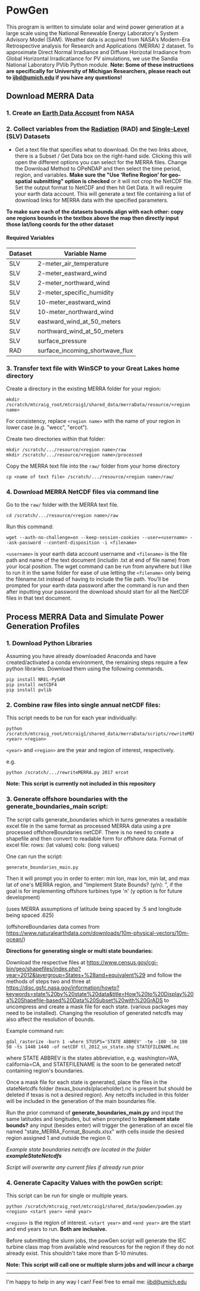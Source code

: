 PowGen
=====

This program is written to simulate solar and wind power generation at a large scale using the National Renewable Energy Laboratory's System Advisory Model (SAM). Weather data is acquired from NASA's Modern-Era Retrospective analysis for Research and Applications (MERRA) 2 dataset. To approximate Direct Normal Irradiance and Diffuse Horizotal Irradiance from Global Horizontal Irradicatiance for PV simulations, we use the Sandia National Laboratory PVlib Python module. **Note: Some of these instructions are specifically for University of Michigan Researchers, please reach out to ijbd@umich.edu if you have any questions!**


## Download MERRA Data

### 1. Create an [Earth Data Account](https://urs.earthdata.nasa.gov/users/new) from NASA

### 2. Collect variables from the [Radiation](https://disc.gsfc.nasa.gov/datasets/M2T1NXRAD_5.12.4/summary?keywords=%22MERRA-2%22) (RAD) and [Single-Level](https://disc.gsfc.nasa.gov/datasets/M2T1NXSLV_5.12.4/summary?keywords=%22MERRA-2%22) (SLV) Datasets

- Get a text file that specifies what to download. On the two links above, there is a Subset / Get Data box on the right-hand side. Clicking this will open the different options you can select for the MERRA files. Change the Download Method to  OPeNDAP  and then select the time period, region, and variables. **Make sure the "Use ‘Refine Region’ for geo-spatial submitting" option is checked** or it will not crop the NetCDF file. Set the output format to NetCDF and then hit Get Data. It will require your earth data account. This will generate a text file containing a list of download links for MERRA data with the specified parameters.

**To make sure each of the datasets bounds align with each other: copy one regions bounds in the textbox above the map then directly input those lat/long coords for the other dataset**

#### Required Variables

| Dataset    | Variable Name |
| ----------- | ----------- |
| SLV | 2-meter_air_temperature |
| SLV | 2-meter_eastward_wind |
| SLV | 2-meter_northward_wind |
| SLV | 2-meter_specific_humidity |
| SLV | 10-meter_eastward_wind |
| SLV | 10-meter_northward_wind |
| SLV | eastward_wind_at_50_meters |
| SLV | northward_wind_at_50_meters |
| SLV | surface_pressure |
| RAD | surface_incoming_shortwave_flux |

### 3. Transfer text file with WinSCP to your Great Lakes home directory

Create a directory in the existing MERRA folder for your region:

    mkdir /scratch/mtcraig_root/mtcraig1/shared_data/merraData/resource/<region name>

For consistency, replace `<region name>` with the name of your region in lower case (e.g. "wecc", "ercot").

Create two directories within that folder:

    mkdir /scratch/.../resource/<region name>/raw
    mkdir /scratch/.../resource/<region name>/processed

Copy the MERRA text file into the `raw/` folder from your home directory

    cp <name of text file> /scratch/.../resource/<region name>/raw/

### 4. Download MERRA NetCDF files via command line

Go to the `raw/` folder with the MERRA text file.

    cd /scratch/.../resource/<region name>/raw

Run this command: 

    wget --auth-no-challenge=on --keep-session-cookies --user=<username> --ask-password --content-disposition -i <filename> 

`<username>` is your earth data account username and `<filename>` is the file path and name of the text document (includin .txt at end of file name) from your local position. The wget command can be run from anywhere but I like to run it in the same folder for ease of use letting the `<filename>` only being the filename.txt instead of having to include the file path. You'll be prompted for your earth data password after the command is run and then after inputting your password the download should start for all the NetCDF files in that text document. 

## Process MERRA Data and Simulate Power Generation Profiles

### 1. Download Python Libraries

Assuming you have already downloaded Anaconda and have created/activated a conda environment, the remaining steps require a few python libraries. Download them using the following commands.

    pip install NREL-PySAM
    pip install netCDF4
    pip install pvlib

### 2. Combine raw files into single annual netCDF files:

This script needs to be run for each year individually:

    python /scratch/mtcraig_root/mtcraig1/shared_data/merraData/scripts/rewriteMERRA.py <year> <region>

`<year>` and `<region>` are the year and region of interest, respectively.

e.g.

    python /scratch/.../rewriteMERRA.py 2017 ercot

**Note: This script is currently not included in this repository**

### 3. Generate offshore boundaries with the **generate_boundaries_main** script:

The script calls generate_boundaries which in turns generates a readable excel file in the same format as processed MERRA data using a pre processed offshoreBoundaries netCDF. There is no need to create a shapefile and then convert to readable form for offshore data. Format of excel file: rows: (lat values) cols: (long values)

One can run the script:

    generate_boundaries_main.py

Then it will prompt you in order to enter: min lon, max lon, min lat, and max lat of one's MERRA region, and "Implement State Bounds? (y/n): ", if the goal is for implementing offshore turbines type 'n' (y option is for future development)

(uses MERRA assumptions of latitude being spaced by .5 and longitude being spaced .625)

(offshoreBoundaries data comes from https://www.naturalearthdata.com/downloads/10m-physical-vectors/10m-ocean/)




**Directions for generating single or multi state boundaries:**

Download the respective files at https://www.census.gov/cgi-bin/geo/shapefiles/index.php?year=2012&layergroup=States+%28and+equivalent%29 and follow the methods of steps two and three at https://disc.gsfc.nasa.gov/information/howto?keywords=state%20by%20state%20data&title=How%20to%20Display%20a%20Shapefile-based%20Data%20Subset%20with%20GrADS to uncompress and create a mask file for each state. (various packages may need to be installed). Changing the resolution of generated netcdfs may also affect the resolution of bounds.

Example command run:

    gdal_rasterize -burn 1 -where STUSPS='STATE ABBREV' -te -180 -50 180 50 -ts 1440 1440 -of netCDF tl_2012_us_state.shp STATEFILENAME.nc

where STATE ABBREV is the states abbreviation, e.g. washington=WA, california=CA, and STATEFILENAME is the soon to be generated netcdf containing region's boundaries.

Once a mask file for each state is generated, place the files in the stateNetcdfs folder (texas_bounds(placeholder).nc is present but should be deleted if texas is not a desired region). Any netcdfs included in this folder will be included in the generation of the main boundaries file.

Run the prior command of **generate_boundaries_main.py** and input the same latitudes and longitudes, but when prompted to **Implement state bounds?** any input (besides enter) will trigger the generation of an excel file named "state_MERRA_Format_Bounds.xlsx" with cells inside the desired region assigned 1 and outside the region 0.


*Example state boundaries netcdfs are located in the folder **exampleStateNetcdfs***

*Script will overwrite any current files if already run prior*
### 4. Generate Capacity Values with the **powGen** script:

This script can be run for single or multiple years.
 
    python /scratch/mtcraig_root/mtcraig1/shared_data/powGen/powGen.py <region> <start year> <end year>

`<region>` is the region of interest. `<start year>` and `<end year>` are the start and end years to run. **Both are inclusive.**

Before submitting the slurm jobs, the powGen script will generate the IEC turbine class map from available wind resources for the region if they do not already exist. This shouldn't take more than 5-10 minutes.

**Note: This script will call one or multiple slurm jobs and will incur a charge**

_______
I'm happy to help in any way I can! Feel free to email me: ijbd@umich.edu

 


